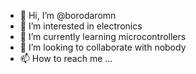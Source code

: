 - 👋 Hi, I’m @borodaromn
- 👀 I’m interested in electronics
- 🌱 I’m currently learning microcontrollers
- 💞️ I’m looking to collaborate with nobody
- 📫 How to reach me ...

<!---
borodaromn/borodaromn is a ✨ special ✨ repository because its `README.md` (this file) appears on your GitHub profile.
You can click the Preview link to take a look at your changes.
--->
